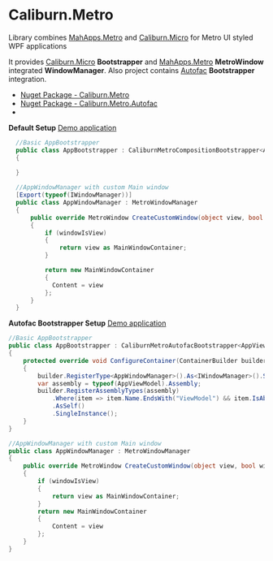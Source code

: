 Caliburn.Metro
==============


Library combines [MahApps.Metro](http://mahapps.com/MahApps.Metro/) and [Caliburn.Micro](http://caliburnmicro.codeplex.com/) for Metro UI styled WPF applications 

It provides [Caliburn.Micro](http://caliburnmicro.codeplex.com/) **Bootstrapper** and [MahApps.Metro](http://mahapps.com/MahApps.Metro/) **MetroWindow** integrated  **WindowManager**. Also project contains [Autofac](http://code.google.com/p/autofac/) **Bootstrapper** integration. 


* [Nuget Package - Caliburn.Metro](https://nuget.org/packages/Caliburn.Metro)
* [Nuget Package - Caliburn.Metro.Autofac](https://nuget.org/packages/Caliburn.Metro.Autofac)
* 
**Default Setup**
[Demo application](https://github.com/ziyasal/Caliburn.Metro/tree/master/Caliburn.Metro.Sample)
```csharp
  //Basic AppBootstrapper
  public class AppBootstrapper : CaliburnMetroCompositionBootstrapper<AppViewModel>
  {

  }
    
  //AppWindowManager with custom Main window
  [Export(typeof(IWindowManager))]
  public class AppWindowManager : MetroWindowManager
  {
      public override MetroWindow CreateCustomWindow(object view, bool windowIsView)
      {
          if (windowIsView)
          {
              return view as MainWindowContainer;
          }

          return new MainWindowContainer
          {
            Content = view
          };
      }
  }
```

**Autofac Bootstrapper Setup**
[Demo application](https://github.com/ziyasal/Caliburn.Metro/tree/master/Caliburn.Metro.Autofac.Sample)
```csharp
//Basic AppBootstrapper
public class AppBootstrapper : CaliburnMetroAutofacBootstrapper<AppViewModel>
{
    protected override void ConfigureContainer(ContainerBuilder builder)
    {
        builder.RegisterType<AppWindowManager>().As<IWindowManager>().SingleInstance();
        var assembly = typeof(AppViewModel).Assembly;
        builder.RegisterAssemblyTypes(assembly)
            .Where(item => item.Name.EndsWith("ViewModel") && item.IsAbstract == false)
            .AsSelf()
            .SingleInstance();
    }
}

//AppWindowManager with custom Main window
public class AppWindowManager : MetroWindowManager
{
    public override MetroWindow CreateCustomWindow(object view, bool windowIsView)
    {
        if (windowIsView)
        {
            return view as MainWindowContainer;
        }
        return new MainWindowContainer
        {
            Content = view
        };
    }
}
```
